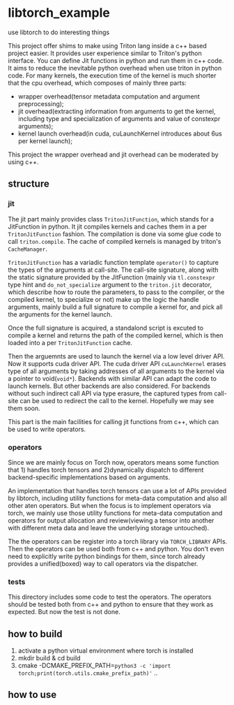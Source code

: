 # libtorch_example
use libtorch to do interesting things

This project offer shims to make using Triton lang inside a c++ based project easier. It provides user experience similar to Triton's python interface. You can define Jit functions in python and run them in c++ code. It aims to reduce the inevitable python overhead when use triton in python code. For many kernels, the execution time of the kernel is much shorter that the cpu overhead, which composes of mainly three parts:

- wrapper overhead(tensor metadata computation and argument preprocessing);
- jit overhead(extracting information from arguments to get the kernel, including type and specialization of arguments and value of constexpr arguments);
- kernel launch overhead(in cuda, cuLaunchKernel introduces about 6us per kernel launch);

This project the wrapper overhead and jit overhead can be moderated by using c++.


## structure

### jit

The jit part mainly provides class `TritonJitFunction`, which stands for a JitFunction in python. It jit compiles kernels and caches them in a per `TritonJitFunction` fashion. The compilation is done via some glue code to call `triton.compile`. The cache of compiled kernels is managed by triton's `CacheManager`.

`TritonJitFunction` has a variadic function template `operator()` to capture the types of the arguments at call-site. The call-site signature, along with the static signature provided by the JitFunction (mainly via `tl.constexpr` type hint and `do_not_specialize` argument to the `triton.jit` decorator, which describe how to route the parameters, to pass to the compiler, or the compiled kernel, to specialize or not) make up the logic the handle arguments, mainly build a full signature to compile a kernel for, and pick all the arguments for the kernel launch.

Once the full signature is acquired, a standalond script is excuted to compile a kernel and returns the path of the compiled kernel, which is then loaded into a per `TritonJitFunction` cache.

Then the arguemnts are used to launch the kernel via a low level driver API. Now it supports cuda driver API. The cuda driver API `cuLaunchKernel` erases type of all arguments by taking addresses of all arguments to the kernel via a pointer to void(`void*`). Backends with similar API can adapt the code to launch kernels. But other backends are also considered. For backends without such indirect call API via type erasure, the captured types from call-site can be used to redirect the call to the kernel. Hopefully we may see them soon.

This part is the main facilities for calling jit functions from c++, which can be used to write operators.

### operators

Since we are mainly focus on Torch now, operators means some function that 1) handles torch tensors and 2)dynamically dispatch to different backend-specific implementations based on arguments.

An implementation that handles torch tensors can use a lot of APIs provided by libtorch, including utility functions for meta-data computation and also all other aten operators. But when the focus is to implement operators via torch, we mainly use those utility functions for meta-data computation and operators for output allocation and review(viewing a tensor into another with different meta data and leave the underlying storage untouched).

The the operators can be register into a torch library via `TORCH_LIBRARY` APIs. Then the operators can be used both from c++ and python. You don't even need to explicitly write python bindings for them, since torch already provides a unified(boxed) way to call operators via the dispatcher.

### tests

This directory includes some code to test the operators. The operators should be tested both from c++ and python to ensure that they work as expected. But now the test is not done.

## how to build

1. activate a python virtual environment where torch is installed
2. mkdir build & cd build
3. cmake -DCMAKE_PREFIX_PATH=`python3 -c 'import torch;print(torch.utils.cmake_prefix_path)'` ..

## how to use
